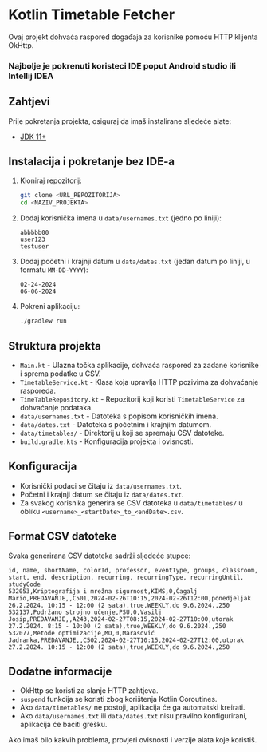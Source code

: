 # Kotlin Timetable Fetcher

Ovaj projekt dohvaća raspored događaja za korisnike pomoću HTTP klijenta OkHttp.

### Najbolje je pokrenuti koristeci IDE poput Android studio ili Intellij IDEA

## Zahtjevi

Prije pokretanja projekta, osiguraj da imaš instalirane sljedeće alate:
- [JDK 11+](https://adoptopenjdk.net/)


## Instalacija i pokretanje bez IDE-a

1. Kloniraj repozitorij:
   ```sh
   git clone <URL_REPOZITORIJA>
   cd <NAZIV_PROJEKTA>
   ```

2. Dodaj korisnička imena u `data/usernames.txt` (jedno po liniji):
   ```
   abbbbb00
   user123
   testuser
   ```

3. Dodaj početni i krajnji datum u `data/dates.txt` (jedan datum po liniji, u formatu `MM-DD-YYYY`):
   ```
   02-24-2024
   06-06-2024
   ```

4. Pokreni aplikaciju:
   ```sh
   ./gradlew run
   ```

## Struktura projekta

- `Main.kt` - Ulazna točka aplikacije, dohvaća raspored za zadane korisnike i sprema podatke u CSV.
- `TimetableService.kt` - Klasa koja upravlja HTTP pozivima za dohvaćanje rasporeda.
- `TimeTableRepository.kt` - Repozitorij koji koristi `TimetableService` za dohvaćanje podataka.
- `data/usernames.txt` - Datoteka s popisom korisničkih imena.
- `data/dates.txt` - Datoteka s početnim i krajnjim datumom.
- `data/timetables/` - Direktorij u koji se spremaju CSV datoteke.
- `build.gradle.kts` - Konfiguracija projekta i ovisnosti.

## Konfiguracija

- Korisnički podaci se čitaju iz `data/usernames.txt`.
- Početni i krajnji datum se čitaju iz `data/dates.txt`.
- Za svakog korisnika generira se CSV datoteka u `data/timetables/` u obliku `<username>_<startDate>_to_<endDate>.csv`.

## Format CSV datoteke

Svaka generirana CSV datoteka sadrži sljedeće stupce:
```
id, name, shortName, colorId, professor, eventType, groups, classroom, start, end, description, recurring, recurringType, recurringUntil, studyCode
532053,Kriptografija i mrežna sigurnost,KIMS,0,Čagalj Mario,PREDAVANJE,,C501,2024-02-26T10:15,2024-02-26T12:00,ponedjeljak 26.2.2024. 10:15 - 12:00 (2 sata),true,WEEKLY,do 9.6.2024.,250
532137,Podržano strojno učenje,PSU,0,Vasilj Josip,PREDAVANJE,,A243,2024-02-27T08:15,2024-02-27T10:00,utorak 27.2.2024. 8:15 - 10:00 (2 sata),true,WEEKLY,do 9.6.2024.,250
532077,Metode optimizacije,MO,0,Marasović Jadranka,PREDAVANJE,,C502,2024-02-27T10:15,2024-02-27T12:00,utorak 27.2.2024. 10:15 - 12:00 (2 sata),true,WEEKLY,do 9.6.2024.,250

```

## Dodatne informacije

- OkHttp se koristi za slanje HTTP zahtjeva.
- `suspend` funkcija se koristi zbog korištenja Kotlin Coroutines.
- Ako `data/timetables/` ne postoji, aplikacija će ga automatski kreirati.
- Ako `data/usernames.txt` ili `data/dates.txt` nisu pravilno konfigurirani, aplikacija će baciti grešku.

Ako imaš bilo kakvih problema, provjeri ovisnosti i verzije alata koje koristiš.

